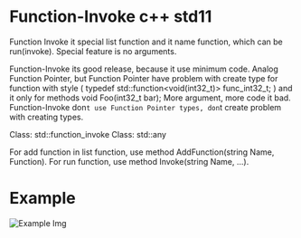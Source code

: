 # Function-Invoke c++ std11
Function Invoke it special list function and it name function, which can be run(invoke). Special feature is no arguments. 

Function-Invoke its good release, because it use minimum code. Analog Function Pointer, but Function Pointer have problem with create type for function with style ( typedef std::function<void(int32_t)> func_int32_t; ) and it only for methods void Foo(int32_t bar);  More argument, more code it bad. Function-Invoke don`t use Function Pointer types, don`t create problem with creating types.

Class: std::function_invoke
Class: std::any

For add function in list function, use method AddFunction(string Name, Function). For run function, use method Invoke(string Name, ...).

# Example

![Example Img](https://pp.vk.me/c639119/v639119877/7d2b/tn2T025bDuo.jpg)
